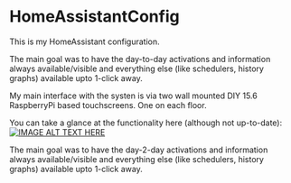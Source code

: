 # HomeAssistantConfig

This is my HomeAssistant configuration.

The main goal was to have the day-to-day activations and information always available/visible and everything else (like schedulers, history graphs) available upto 1-click away.

My main interface with the systen is via two wall mounted DIY 15.6 RaspberryPi based touchscreens. One on each floor.

You can take a glance at the functionality here (although not up-to-date):
[![IMAGE ALT TEXT HERE](https://img.youtube.com/vi/o_AKHEyWXR0/0.jpg)](https://www.youtube.com/watch?v=o_AKHEyWXR0)

The main goal was to have the day-2-day activations and information always available/visible and everything else (like schedulers, history graphs) available upto 1-click away.
